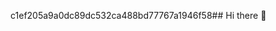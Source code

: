 c1ef205a9a0dc89dc532ca488bd77767a1946f58## Hi there 👋

<!--
**Rambangmajiok/Rambangmajiok** is a ✨ _special_ ✨ repository because its `README.md` (this file) appears on your GitHub profile.

Here are some ideas to get you started:

- 🔭 I’m not currently working. 
- 🌱 I’m currently learning computer programming. 
- 👯 I’m looking to collaborate on ...
- 🤔 I’m looking for help with ...
- 💬 Ask me about ...
- 📫 How to reach me: through my email; rambangmajiok@gmail.com
- 😄 Pronouns: ...
- ⚡ Fun fact: ...
-->

